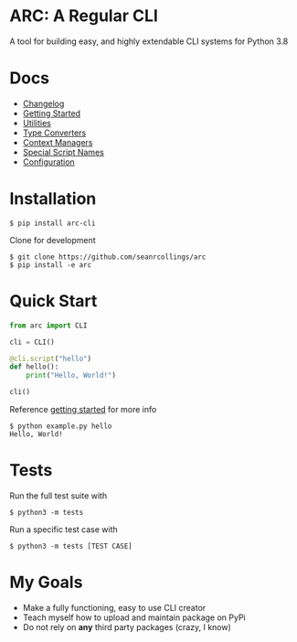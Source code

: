 # ARC: A Regular CLI
A tool for building easy, and highly extendable CLI systems for Python 3.8

# Docs
- [Changelog](docs/changelog.md)
- [Getting Started](docs/getting_started.md)
- [Utilities](docs/utilities.md)
- [Type Converters](docs/converters.md)
- [Context Managers](docs/context_mangers.md)
- [Special Script Names](docs/special_script_names.md)
- [Configuration](docs/configuration.md)

# Installation

```
$ pip install arc-cli
```

Clone for development
```
$ git clone https://github.com/seanrcollings/arc
$ pip install -e arc
```


# Quick Start

```py
from arc import CLI

cli = CLI()

@cli.script("hello")
def hello():
    print("Hello, World!")

cli()
```
Reference [getting started](docs/getting_started.md) for more info

```
$ python example.py hello
Hello, World!
```

# Tests
Run the full test suite with
```
$ python3 -m tests
```

Run a specific test case with
```
$ python3 -m tests [TEST CASE]
```




# My Goals
- Make a fully functioning, easy to use CLI creator
- Teach myself how to upload and maintain package on PyPi
- Do not rely on **any** third party packages (crazy, I know)
